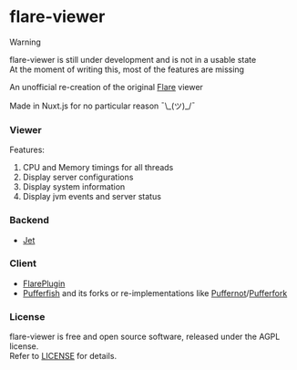 
# flare-viewer

> [!WARNING]
> flare-viewer is still under development and is not in a usable state \
> At the moment of writing this, most of the features are missing

An unofficial re-creation of the original [Flare](https://blog.airplane.gg/flare/) viewer

Made in Nuxt.js for no particular reason ¯\\\_(ツ)\_/¯

### Viewer
Features:
1. CPU and Memory timings for all threads
2. Display server configurations
3. Display system information
4. Display jvm events and server status

### Backend
* [Jet](https://github.com/SerlithNetwork/Jet)

### Client
* [FlarePlugin](https://github.com/TECHNOVE/FlarePlugin)
* [Pufferfish](https://github.com/pufferfish-gg/Pufferfish) and its forks or re-implementations like [Puffernot](https://github.com/SerlithNetwork/Puffernot)/[Pufferfork](https://github.com/Toffikk/Pufferfork)

### License

flare-viewer is free and open source software, released under the AGPL license. \
Refer to [LICENSE](LICENSE) for details.

